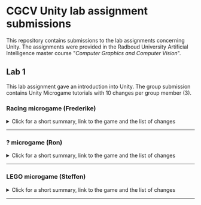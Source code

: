 # CGCV Unity lab assignment submissions

This repository contains submissions to the lab assignments concerning Unity. The assignments were provided in the Radboud University Artificial Intelligence master course "_Computer Graphics and Computer Vision_".

## Lab 1

This lab assignment gave an introduction into Unity. The group submission contains Unity Microgame tutorials with 10 changes per group member (3). 


### Racing microgame (Frederike)

<details>

<summary>Click for a short summary, link to the game and the list of changes</summary>

<br>

Text


**[Click here for the game. Have fun](https://steffenricklin.github.io/cgcv-lab-assignments/lab1/frederike)**

##### List of changes

  
	1.
	
	2.
	
	3.
	
	4.
	
	5.
	
	6.
	
	7.
	
	8.
	
	9.
	
	10.
  
</details>

___

### ? microgame (Ron)

<details>

<summary>Click for a short summary, link to the game and the list of changes</summary>

<br>

Text.


**[Click here for the game. Have fun](https://steffenricklin.github.io/cgcv-lab-assignments/lab1/ron)**

#### List of changes
  
	1.
	
	2.
	
	3.
	
	4.
	
	5.
	
	6.
	
	7.
	
	8.
	
	9.
	
	10.
  
</details>

___


### LEGO microgame (Steffen)

<details>

<summary>Click for a short summary, link to the game and the list of changes</summary>

<br>

A microgame created following the Unity LEGO microgame tutorial. Built for the Radboud University course 'Computer Graphics and Computer Vision'.


**[Click here for the game. Have fun.](https://steffenricklin.github.io/cgcv-lab-assignments/lab1/steffen)**

The following 10+ changes, next to the usual ones from the tutorial, were applied to the LEGO microgame:


#### List of changes
  
    1. added a wall at the starting area to not get killed in the starting area. So the player has a safe zone
	
	2. added a sound for the pig on the island
	
	3. added a platform for easier access to the island
	
	4. Made the wizard on the island speak in the form of a speech bubble that warns the player of the dangerous pig.
	
	5. Added a collectible fruit to the tree on the island. With this the player must visit the island in order to win (winning condition pick up all collectibles).
	
	6. Connected another island close to the win-block with a platform which can be moved by the player
	
	7. on the new island, we planted 3 cacti and made them hazardous
	
	8. on the new island, we added a collectible crab
	
	9. added a giraffe that looks at the player and plays a sound when the button 'F' is pressed
	
	10. added a detonation side that can be activated from the new island


</details>

___